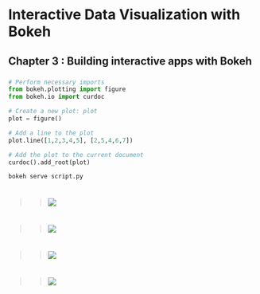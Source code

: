 # Interactive Data Visualization with Bokeh

## Chapter 3 : Building interactive apps with Bokeh

### 
```python
# Perform necessary imports
from bokeh.plotting import figure
from bokeh.io import curdoc

# Create a new plot: plot
plot = figure()

# Add a line to the plot
plot.line([1,2,3,4,5], [2,5,4,6,7])

# Add the plot to the current document
curdoc().add_root(plot)
```
```
bokeh serve script.py
```

### 
```python

```
>>![](img/.png)

### 
```python

```
>>![](img/.png)

### 
```python

```
>>![](img/.png)

### 
```python

```
>>![](img/.png)

